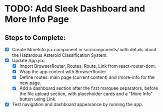 # TODO: Add Sleek Dashboard and More Info Page

## Steps to Complete:
- [x] Create MoreInfo.jsx component in src/components/ with details about the Hazardous Asteroid Classification System.
- [x] Update App.jsx:
  - [x] Import BrowserRouter, Routes, Route, Link from react-router-dom.
  - [x] Wrap the app content with BrowserRouter.
  - [x] Define routes: main page (current content) and /more-info for the new page.
  - [x] Add a dashboard section after the first marquee separators, before the file upload section, with placeholder cards and a "More Info" button using Link.
- [x] Test navigation and dashboard appearance by running the app.
